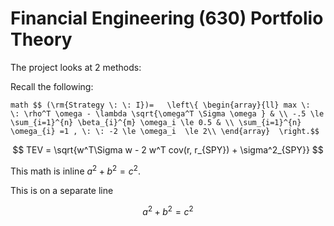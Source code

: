 # Financial Engineering (630) Portfolio Theory

The project looks at 2 methods: 

Recall the following:

``math
$$ (\rm{Strategy \: \: I})=   \left\{
\begin{array}{ll}
      max \:  \: \rho^T \omega - \lambda \sqrt{\omega^T \Sigma \omega } & \\
      -.5 \le \sum_{i=1}^{n} \beta_{i}^{m} \omega_i \le 0.5 & \\
      \sum_{i=1}^{n} \omega_{i} =1 , \: \: -2 \le \omega_i  \le 2\\
\end{array} 
\right.$$ 
``




$$ TEV = \sqrt{w^T\Sigma w - 2 w^T cov(r, r_{SPY}) + \sigma^2_{SPY}} $$



This math is inline $`a^2+b^2=c^2`$.

This is on a separate line

```math
a^2+b^2=c^2
```

